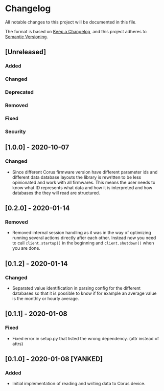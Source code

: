 # Changelog
All notable changes to this project will be documented in this file.

The format is based on [Keep a Changelog](https://keepachangelog.com/en/1.0.0/),
and this project adheres to [Semantic Versioning](https://semver.org/spec/v2.0.0.html).

## [Unreleased]
### Added 
### Changed
### Deprecated
### Removed
### Fixed
### Security

## [1.0.0] - 2020-10-07

### Changed
 - Since different Corus firmware version have different parameter ids and different 
   data database layouts the library is rewritten to be less opinionated and work with 
   all firmwares. This means the user needs to know what ID represents what data and 
   how it is interpreted and how databases the they will read are structured.
  
## [0.2.0] - 2020-01-14

### Removed
- Removed internal session handling as it was in the way of optimizing running several actions
directly after each other. Instead now you need to call `client.startup()` in the
beginning and `client.shutdown()` when you are done. 

## [0.1.2] - 2020-01-14

### Changed
-  Separated value identification in parsing config for the different databases so that 
it is possible to know if for example an average value is the monthly or hourly average.  

## [0.1.1] - 2020-01-08

### Fixed
- Fixed error in setup.py that listed the wrong dependency. (attr instead of attrs)

## [0.1.0] - 2020-01-08 [YANKED]

### Added
- Initial implementation of reading and writing data to Corus device.